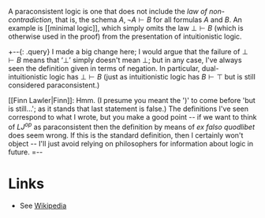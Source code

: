 A paraconsistent logic is one that does not include the _law of non-contradiction_, that is, the schema $A, \neg{A} \vdash B$ for all formulas $A$ and $B$.  An example is [[minimal logic]], which simply omits the law $\bot \vdash B$ (which is otherwise used in the proof) from the presentation of intuitionistic logic.

+--{: .query}
I made a big change here; I would argue that the failure of $\bot \vdash B$ means that ‘$\bot$’ simply doesn\'t mean $\bot$; but in any case, I\'ve always seen the definition given in terms of negation.  In particular, dual-intuitionistic logic has $\bot \vdash B$ (just as intuitionistic logic has $B \vdash \top$ but is still considered paraconsistent.)

[[Finn Lawler|Finn]]: Hmm.  (I presume you meant the ')' to come before 'but is still...'; as it stands that last statement is false.)  The definitions I've seen correspond to what I wrote, but you make a good point -- if we want to think of $LJ^{op}$ as paraconsistent then the definition by means of _ex falso quodlibet_ does seem wrong.  If this is the standard definition, then I certainly won't object -- I'll just avoid relying on philosophers for information about logic in future.
=--

# Links #

* See [Wikipedia](http://en.wikipedia.org/wiki/Paraconsistent_logic)